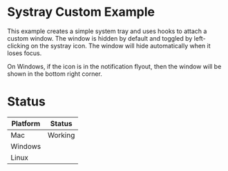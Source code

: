 # Systray Custom Example

This example creates a simple system tray and uses hooks to attach a custom window. 
The window is hidden by default and toggled by left-clicking on the systray icon.
The window will hide automatically when it loses focus.

On Windows, if the icon is in the notification flyout, 
then the window will be shown in the bottom right corner. 

# Status

| Platform | Status  |
|----------|---------|
| Mac      | Working |
| Windows  |         |
| Linux    |         |
